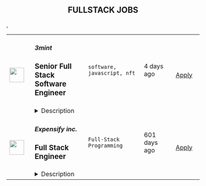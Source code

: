 <div align="center"><h2>FULLSTACK JOBS</h2></div><table><tr>
                <td width="100" height="100" rowspan="2">
                    <img src="https://remoteok.com/assets/img/jobs/7565dec0ebfd7cb63f773bf7d2832d401662794110.peg" width="38px" height="auto">
                </td>
                <td width="300">
                    <h5>3mint</h5>
                    <h3>
					Senior Full Stack Software Engineer				</h3>
                </td>
                <td width="300">
                    <code>software, javascript, nft</code>
                </td>
                <td width="200">
                <text>4 days ago</text>
                </td>
                <td width="100" rowspan="2">
                <a href="https://remoteOK.com/jobs/114723" align="right" target="_blank">Apply</a>
                </td>
            </tr>
            <tr>
                <td colspan="3">
                <details><summary>Description</summary>
                First senior engineering hire at Web3 developer tools startup<br><h3></h3><br><h3><b>Description</b></h3><br>3mint is looking for a passionate, experienced full stack software engineer to help us build the foundations of Web3-enabled ecommerce. This is a first employee position and a great opportunity to join a fast-paced startup at the ground floor.<p>Youâll be joining a well-capitalized team of former ConsenSys / MetaMask builders and will have meaningful impact on technical architecture and direction, direct input into product vision, the opportunity to build out the engineering team, competitive compensation, and an equity package commensurate with the position.Â </p><p>We are looking for an individual who is not afraid to roll up their sleeves, get in the trenches with the founders, and are ready for an entrepreneurial challenge. If youâre interested in having a massive impact at a quickly growing startup, this opportunity is for you.</p><p></p><h3><b>3mint</b></h3><br>3mint is building the foundations of Web3-enabled ecommerce, because we believe this is the single most impactful way to accelerate the global shift to Web3 and bring on the next 100 million users into this ecosystem.<p>3mint is building a Web3 toolkit for consumer brands, NFT communities, and blockchain games to enable them to easily build Web3-enabled products and experiences. We want to make it dead simple for any developer to build out use cases on Web3, and that starts with our token-gating API, our airdropping SDK, and our custodial wallet SDK.Â </p><p></p><h3><b>Role Responsibilities</b></h3><br><ul><li align="left">Have direct input in setting direction of technical architecture and make key decisions on technical stack as our first full-time engineering hire</li><li align="left">Have direct input in product roadmap and shape best practices</li><li align="left">Ship excellent code and develop highly performant, stable, and fast APIs and SDKs based on the most cutting-edge technologies in Web3</li><li align="left">Contribute to building out and leading the technical teamÂ </li><li align="left">Work closely with the founding team and contribute directly, not only to product and technology, but also to strategy and positioning</li></ul><br><h3><b>Requirements</b></h3><br><ul><li align="left">4+ years experience in backend development, with preferred experience in Javascript (Node.js, NestJS, NextJS, Express), building event streaming queues (Kafka), and scaling APIs to 100,000+ users</li><li align="left">Experience implementing CI/CD pipelines with AWS</li><li align="left">Experience with (some) elements of Web3 development: working with RPC nodes, gas optimization, smart contract deployment, etc.</li><li align="left">Passion for Web3, crypto, and / or blockchain (you need to care aboutÂ <i>whyÂ </i>weâre building these tools!)</li><li align="left">Comfort working in a fast-paced, entrepreneurial environment and a strong desire to build at the Zero to One stage.</li></ul><br><h3><b>Benefits</b></h3><br><ul><li align="left">Top-tier health, vision, dental, and disability insurance</li><li align="left">Unlimited PTO / sick leave</li><li align="left">Hybrid work environment</li><li align="left">Competitive salary & equity compensation</li><li align="left">Biannual company off-sites</li></ul><br><i>3mint is proud to be an Equal Employment Opportunity employer. We do not discriminate based upon race, religion, color, national origin, gender (including pregnancy, childbirth, or related medical conditions), sexual orientation, gender identity, gender expression, age, status as a protected veteran, status as an individual with a disability, or other applicable legally protected characteristics.Â </i>
                </details>
                </td>
            </tr>,<tr>
                <td width="100" height="100" rowspan="2">
                    <img src="https://wwr-pro.s3.amazonaws.com/logos/0018/4192/logo.gif" width="38px" height="auto">
                </td>
                <td width="300">
                    <h5>Expensify inc.</h5>
                    <h3> Full Stack Engineer</h3>
                </td>
                <td width="300">
                    <code>Full-Stack Programming</code>
                </td>
                <td width="200">
                <text>601 days ago</text>
                </td>
                <td width="100" rowspan="2">
                <a href="https://weworkremotely.com/remote-jobs/expensify-inc-full-stack-engineer" align="right" target="_blank">Apply</a>
                </td>
            </tr>
            <tr>
                <td colspan="3">
                <details><summary>Description</summary>
                <img src="https://we-work-remotely.imgix.net/logos/0018/4192/logo.gif?ixlib=rails-4.0.0&w=50&h=50&dpr=2&fit=fill&auto=compress" />

<p>
  <strong>Headquarters:</strong> San Francisco, CA
    <br /><strong>URL:</strong> <a href="https://we.are.expensify.com/how-we-got-here">https://we.are.expensify.com/how-we-got-here</a>
</p>

<h1>Your Mission, Should You Choose to Accept:</h1><div>
<br>Join our passionate team of top-notch engineers to solve a real-world problem, and help people spend less time managing expenses and more time pursuing their real goals. As we revolutionize the way people manage their expenses, being part of the Expensify team means building the easiest, fastest, and most efficient platform to automate everything expense-related.<br><br><br>
</div><div>Our employees work from all over the world, but if you’re looking for a change of scene we offer visa sponsorship and relocation assistance to join us at one of our rad locations:</div><ul>
<li>San Francisco</li>
<li>Portland</li>
<li>Michigan</li>
<li>New York</li>
<li>London</li>
<li>Melbourne</li>
<li>And more to come!</li>
</ul><div>
<br>Even though we work hard at Expensify, we make sure our employees are happy. Our most talked about perk is our<a href="https://we.are.expensify.com/explore-the-world"> Offshore</a> where we spend a month abroad working from a remote location as a team. This year we’re going to Spain, do you want to join?<br><br><br>
</div><div>
<strong><br>About You<br></strong><br><br>
</div><div>
<br>Whether you’re building features like calendar integrations, importing credit card transactions, or pulling information from receipts, you’re self-driven and collaborative. You’re an autonomous individual who is passionate about writing beautiful and concise code. You’re willing to work with other engineers, designers, and customer facing teams to turn our dreams into reality. <br><br><br>
</div><div>
<br>As a Web Full Stack Engineer, your responsibilities include:<br><br><br>
</div><ul>
<li>Implementing improvements</li>
<li>Planning, building, and maintaining cross-stack features like accounting integrations, advanced receipt scanning, and more.</li>
<li>Guiding and enabling others in the organization: we'll share our editor tricks, dotfiles and productive workflows. Share yours!</li>
<li>Asking questions about things you don’t understand and challenging the status quo.<br><br><br>
</li>
</ul><div>
<br>For the best possible fit, we are looking for someone who:<br><br><br>
</div><ul>
<li>Has experience writing real-world software to solve real-world problems.</li>
<li>Communicates well, both interpersonally and in their code.</li>
<li>Is a natural problem solver, knows how to solve problems by automating their solutions.</li>
<li>Understands the role and impact that programming can have on the organization as a whole.</li>
<li>Wants to develop and grow their skills in programming and leadership within the organization.<br><br><br>
</li>
</ul><div>
<br>We are looking for people who have a strong understanding of algorithms and design patterns that can apply those concepts into a production level codebase. Knowledge and experience with Javascript, React, React Native, PHP, C++, Java, iOS or Android is a plus. This position is the foundation for launching a career with Expensify, with the expectation that you’ll carry these skills into new domains.<br><br><br>
</div><div>
<strong><br>Compensation &amp; Benefits<br></strong><br><br>
</div><ul>
<li>Full-time, salaried position</li>
<li>401k with employer match</li>
<li>100% Medical/Dental/Vision contributions</li>
<li>Commuter benefits</li>
<li>Free lunch</li>
<li>Flexible vacation policy</li>
<li>Relocation available</li>
<li>Work from home when you need to<br><br><br>
</li>
</ul><div>
<strong><br>Next Steps<br></strong><br><br>
</div><div>
<br>Applying is easy, but it takes time. See, while we know you're awesome, it's actually really hard and time consuming to find you in the midst of literally hundreds of other applications we get from everyone else. So this is where we're going to ask our first favor: can you make it really easy and obvious how great you are, so we don't accidentally overlook you? There are probably many ways to do that, but the easiest way to help us out is by answering the following questions:<br><br><br>
</div><ol>
<li>What's the URL of your website? If you don't have one, why not?</li>
<li>What's your coding history? When did you start, and what have you done between then and now?</li>
<li>What do you want to do with the rest of your life, and how is Expensify a step toward your long-term goals?</li>
<li>How did you hear about us? A job posting? Chalk on a sidewalk? From a friend? Let us know where you saw this opening.<br><br><br>
</li>
</ol><div>
<strong><br>Resume not your thing? That’s great, we don’t really read them anyway! Forward your responses to the questions to apply@expensify.com. We're excited to hear from you!<br></strong><br><br>
</div><div><br></div>

<p><strong>To apply:</strong> <a href="https://weworkremotely.com/remote-jobs/expensify-inc-full-stack-engineer">https://weworkremotely.com/remote-jobs/expensify-inc-full-stack-engineer</a></p>

                </details>
                </td>
            </tr>,<tr>
                <td width="100" height="100" rowspan="2">
                    <img src="https://remotive.com/job/1224255/logo" width="38px" height="auto">
                </td>
                <td width="300">
                    <h5>Discourse</h5>
                    <h3>Full Stack Engineer - Customer Solutions Team</h3>
                </td>
                <td width="300">
                    <code>developer,javascript,rails,ruby</code>
                </td>
                <td width="200">
                <text>9 days ago</text>
                </td>
                <td width="100" rowspan="2">
                <a href="https://remotive.com/remote-jobs/software-dev/full-stack-engineer-customer-solutions-team-1224255" align="right" target="_blank">Apply</a>
                </td>
            </tr>
            <tr>
                <td colspan="3">
                <details><summary>Description</summary>
                <div class="h5"><em>Salary dependent on location and experience</em></div>
<p class="h1"> </p>
<p class="h1"><!--block-->About the job</p>
<p>You will work closely with some of Discourse’s largest clients to help them with their extensive customizations. You will also be contributing to Discourse’s core product and official plugins.</p>
<p><!--block--><br>Responsibilities include:<br><br></p>
<ul>
<li><!--block-->Communicate daily with clients and work with them to agree on work priorities</li>
<li><!--block-->Implement and document client features</li>
<li><!--block-->Discuss and decide with internal Discourse teams whether features are appropriate in core, or in client plugins</li>
<li><!--block-->Maintain client-specific features against latest core versions</li>
<li><!--block-->Highlight new critical core features to high-profile clients</li>
<li><!--block-->Schedule and deploy patches and upgrades</li>
</ul>
<p><!--block--><br><strong>About you</strong></p>
<p><!--block--></p>
<ul>
<li>You are an experienced full stack developer who has an interest in proposing and providing direct solutions to aid in customer success. You have excellent written and verbal communication skills and are comfortable working in a fully remote team.</li>
<li>You should be excited about customizing open-source solutions to fit a customer’s requirements.</li>
<li>You have Ruby, Rails and JavaScript experience; Discourse applicants usually complete a paid trial project prior to joining the team.</li>
<li>You should be kind to your co-workers. We believe in a welcoming workplace where people from different backgrounds and cultures work together to create something great.</li>
</ul>
<p> </p>
<p><!--block--><br><strong>About us</strong><br><br></p>
<p>There are many benefits to working at Discourse including a flexible work schedule, 5 weeks of holiday per year, funding for a co-working space, and more! <a href="https://www.discourse.org/team#benefits" rel="nofollow">Learn more</a>.<br><br></p>
<p><!--block--><br><strong>How to Apply</strong></p>
<p><!--block--><br>Please send a detailed cover letter along with your resume to <a href="mailto:jobs+wwr@discourse.org" rel="nofollow">jobs+wwr@discourse.org</a><br><br></p>
<!--block-->
<p><br><br></p>
<img src="https://remotive.com/job/track/1224255/blank.gif?source=public_api" alt=""/>
                </details>
                </td>
            </tr></table>